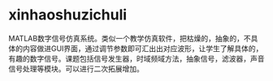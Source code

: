 # xinhaoshuzichuli
MATLAB数字信号仿真系统。类似一个教学仿真软件，把枯燥的，抽象的，不具体的内容做进GUI界面，通过调节参数即可汇出出对应波形，让学生了解具体的，有趣的数字信号。课题包括信号发生器，时域频域方法，抽象信号，滤波器，声音信号处理等模块。可以进行二次拓展增加。
